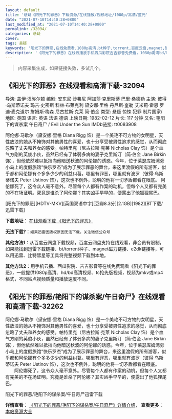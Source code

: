 ```yaml
---
layout: default
title: '悬疑《阳光下的罪恶》下载资源/在线播放/视频地址/1080p/高清/蓝光'
date: "2021-07-10T14:40:28+0800"
last_modified_at: "2021-07-10T14:40:28+0800"
permalink: /32094/
categories: 悬疑
cover:
tags: 悬疑
keywords: '阳光下的罪恶,在线免费看,1080p高清,bt种子,torrent,百度云盘,magnet,磁力链,迅雷下载资源'
description: '《阳光下的罪恶》在线云播放手机西瓜影院吉吉影音免费看，1080p高清bd/hd未删减完整版和tc抢先枪版，mkv/mp4格式，附带bt/torrent种子、magnet/磁力链、百度云盘、网盘资源迅雷下载链接'
---
```


>内容采集生成，如果链接失效，多试几个。


## 《阳光下的罪恶》在线观看和高清下载-32094

导演: 盖伊·汉弥尔顿 编剧: 安东尼·沙弗尼 阿加莎·克里斯蒂 巴里·桑德勒 主演: 彼得·乌斯蒂诺夫 玛吉·史密斯 科林·布莱克利 黛安娜·里格 丹尼斯·奎勒 艾米莉·霍恩 罗迪·麦克道尔 詹姆斯·梅森 尼古拉斯·克莱 简·伯金 类型: 悬疑 惊悚 犯罪 制片国家/地区: 英国 语言: 英语 法语 德语 上映日期: 1982-02-12 片长: 117 分钟 又名: 艳阳下的谋杀案 午日奇尸 / Evil Under the Sun IMDb链接: tt0083908

阿伦娜·马歇尔（黛安娜·里格 Diana Rigg 饰）是一个美艳不可方物的女明星，天性放浪的她从不掩饰对其他男性的喜爱，也十分享受被男性追求的感觉，从而彻底忽略了丈夫和养女的感受。帕特里克（尼古拉斯·克莱 Nicholas Clay 饰）是个血气方刚的英俊小伙，虽然已经有了体弱多病的妻子克里斯汀（简·伯金 Jane Birkin 饰），但他依然难以抵挡向他暗送秋波的阿伦娜的诱惑。今年，位于莱瑟库姆湾旁小岛上的度假旅馆“快乐罗杰”成为了展示罪恶的舞台，来这里渡假的所有游客，似乎都和阿伦娜有个多多少少的利益纠葛。哪里有罪恶，哪里就有波罗（彼得·乌斯蒂诺夫 Peter Ustinov 饰），这次也不例外，聪明的他将一切矛盾都看在眼底。 阿伦娜死了，这令众人毫不意外。尽管每个人都有作案的动机，但每个人又都有完美的不在场证明。究竟是谁杀了阿伦娜？其实凶手早早的，便露出了他狐狸尾巴。


[阳光下的罪恶][HDTV-MKV][英国双语中字][豆瓣8.3分][2.1GB][1982][BT下载/迅雷下载]

**下载地址**： [在线观看下载 《阳光下的罪恶》](https://www.btdx8.com/torrent/evil_under_the_sun_1982.html) 


**无法下载?**：`如果迅雷因版权原因无法下载，关注微信公众号 `

**其他方法1**：从百度云网盘下载视频，百度云网盘支持在线观看，非会员有限制，如果能找到迅雷下载链接、bt/torrent种子、magnet磁力链接、e2dk链接等，可以用迅雷、比特彗星等工具将完整视频下载到本地。

**其他方法2**：用手机云播、西瓜影院、吉吉影音等在线免费观看《阳光下的罪恶》，一般提供1080p高清、hd/bd高清视频、tc抢先版视频，视频为mkv或mp4格式，不同站点视频质量和播放速度不同。


## 《阳光下的罪恶/艳阳下的谋杀案/午日奇尸》在线观看和高清下载-32262

阿伦娜&middot;马歇尔（黛安娜&middot;里格 Diana Rigg 饰）是一个美艳不可方物的女明星，天性放浪的她从不掩饰对其他男性的喜爱，也十分享受被男性追求的感觉，从而彻底忽略了丈夫和养女的感受。帕特里克（尼古拉斯·克莱 Nicholas Clay 饰）是个血气方刚的英俊小伙，虽然已经有了体弱多病的妻子克里斯汀（简·伯金 Jane Birkin 饰），但他依然难以抵挡向他暗送秋波的阿伦娜的诱惑。今年，位于莱瑟库姆湾旁小岛上的度假旅馆“快乐罗杰”成为了展示罪恶的舞台，来这里渡假的所有游客，似乎都和阿伦娜有个多多少少的利益纠葛。哪里有罪恶，哪里就有波罗（彼得·乌斯蒂诺夫 Peter Ustinov 饰），这次也不例外，聪明的他将一切矛盾都看在眼底。<br />　　阿伦娜死了，这令众人毫不意外。尽管每个人都有作案的动机，但每个人又都有完美的不在场证明。究竟是谁杀了阿伦娜？其实凶手早早的，便露出了他狐狸尾巴。</p>


阳光下的罪恶/艳阳下的谋杀案/午日奇尸迅雷下载

**详情查看**： [《阳光下的罪恶/艳阳下的谋杀案/午日奇尸》详情介绍](/movie/32262/)， **查看更多**：[本站资源大全](/movie/t/all/)

